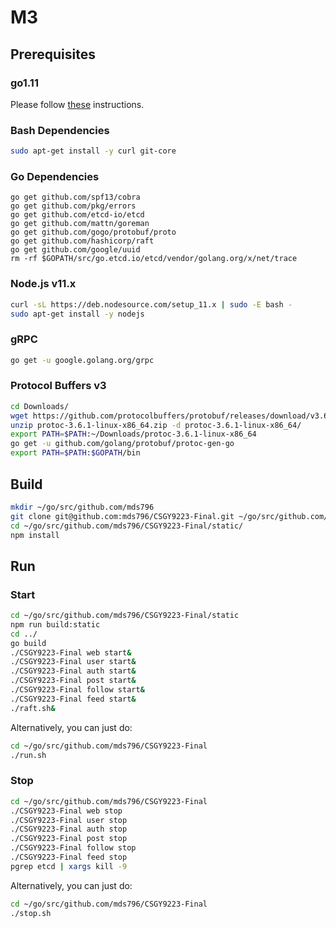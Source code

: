 # M3

## Prerequisites

### go1.11
Please follow [these](https://medium.com/@RidhamTarpara/install-go-1-11-on-ubuntu-18-04-16-04-lts-8c098c503c5f) instructions.

### Bash Dependencies
```bash
sudo apt-get install -y curl git-core
```

### Go Dependencies
```
go get github.com/spf13/cobra
go get github.com/pkg/errors
go get github.com/etcd-io/etcd
go get github.com/mattn/goreman
go get github.com/gogo/protobuf/proto
go get github.com/hashicorp/raft
go get github.com/google/uuid
rm -rf $GOPATH/src/go.etcd.io/etcd/vendor/golang.org/x/net/trace
```

### Node.js v11.x
```bash
curl -sL https://deb.nodesource.com/setup_11.x | sudo -E bash -
sudo apt-get install -y nodejs
```

### gRPC
```bash
go get -u google.golang.org/grpc
```

### Protocol Buffers v3
```bash
cd Downloads/
wget https://github.com/protocolbuffers/protobuf/releases/download/v3.6.1/protoc-3.6.1-linux-x86_64.zip
unzip protoc-3.6.1-linux-x86_64.zip -d protoc-3.6.1-linux-x86_64/
export PATH=$PATH:~/Downloads/protoc-3.6.1-linux-x86_64
go get -u github.com/golang/protobuf/protoc-gen-go
export PATH=$PATH:$GOPATH/bin
```

## Build
```bash
mkdir ~/go/src/github.com/mds796
git clone git@github.com:mds796/CSGY9223-Final.git ~/go/src/github.com/mds796/CSGY9223-Final
cd ~/go/src/github.com/mds796/CSGY9223-Final/static/
npm install
```

## Run

### Start
```bash
cd ~/go/src/github.com/mds796/CSGY9223-Final/static
npm run build:static
cd ../
go build
./CSGY9223-Final web start&
./CSGY9223-Final user start&
./CSGY9223-Final auth start&
./CSGY9223-Final post start&
./CSGY9223-Final follow start&
./CSGY9223-Final feed start&
./raft.sh&
```

Alternatively, you can just do:
```bash
cd ~/go/src/github.com/mds796/CSGY9223-Final
./run.sh
```

### Stop
```bash
cd ~/go/src/github.com/mds796/CSGY9223-Final
./CSGY9223-Final web stop
./CSGY9223-Final user stop
./CSGY9223-Final auth stop
./CSGY9223-Final post stop
./CSGY9223-Final follow stop
./CSGY9223-Final feed stop
pgrep etcd | xargs kill -9
```

Alternatively, you can just do:
```bash
cd ~/go/src/github.com/mds796/CSGY9223-Final
./stop.sh
```
